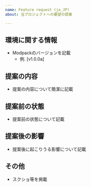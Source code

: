 ```yaml
---
name: Feature request (ja_JP)
about: 当プロジェクトへの要望の提案

---
```


## 環境に関する情報

- Modpackのバージョンを記載
  - 例. [v1.0.0a]

## 提案の内容

- 提案の内容について簡潔に記載

## 提案前の状態

- 提案前の状態について記載

## 提案後の影響

- 提案後に起こりうる影響について記載

## その他

- スクショ等を掲載
